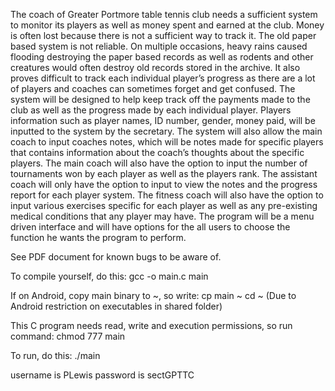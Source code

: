 The coach of Greater Portmore table tennis club needs a sufficient system to monitor its players 
as well as money spent and earned at the club. Money is often lost because there is not a 
sufficient way to track it. The old paper based system is not reliable. On multiple occasions, 
heavy rains caused flooding destroying the paper based records as well as rodents and other 
creatures would often destroy old records stored in the archive. It also proves difficult to track 
each individual player’s progress as there are a lot of players and coaches can sometimes forget 
and get confused.
The system will be designed to help keep track off the payments made to the club as well as the 
progress made by each individual player. Players information such as player names, ID number, 
gender, money paid, will be inputted to the system by the secretary. The system will also allow 
the main coach to input coaches notes, which will be notes made for specific players that 
contains information about the coach’s thoughts about the specific players. The main coach will 
also have the option to input the number of tournaments won by each player as well as the 
players rank. The assistant coach will only have the option to input to view the notes and the 
progress report for each player system. The fitness coach will also have the option to input 
various exercises specific for each player as well as any pre-existing medical conditions that any 
player may have. The program will be a menu driven interface and will have options for the all 
users to choose the function he wants the program to perform.

See PDF document for known bugs to be aware of.

To compile yourself, do this:
gcc -o main.c main

If on Android, copy main binary to ~, so write:
cp main ~
cd ~
(Due to Android restriction on executables in shared folder)

This C program needs read, write and execution permissions, so run command:
chmod 777 main

To run, do this:
./main

username is PLewis
password is sectGPTTC
